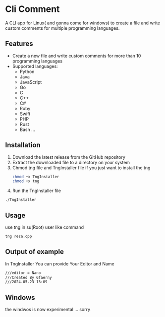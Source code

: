 # Cli Comment

A CLI app for Linux( and gonna come for windows) to create a file and write custom comments for multiple programming languages.

## Features

- Create a new file and write custom comments for more than 10 programming languages
- Supported languages:
  - Python
  - Java
  - JavaScript
  - Go
  - C
  - C++
  - C#
  - Ruby
  - Swift
  - PHP
  - Rust
  - Bash
  ...
## Installation
1. Download the latest release from the GitHub repository
2. Extract the downloaded file to a directory on your system
3. Chmod tng file and TngInstaller file if you just want to install the tng
   ```bash
   chmod +x TngInstaller
   chmod +x tng
   ```
5. Run the TngInstaller file
  ```bash  
./TngInstaller
```
## Usage

use tng  in su(Root) user like command 
```bash
tng reza.cpp
```
## Output of example
In TngInstaller You can provide Your Editor and  Name 
```bash
///editor = Nano
///Created By Gfaerny
///2024.05.23 13:09
```

## Windows
the windwos is now experimental ... sorry
